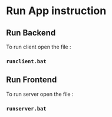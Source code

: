 # Run App instruction

## Run Backend

To run client open the file : 

### `runclient.bat`

## Run Frontend

To run server open the file : 

### `runserver.bat`
